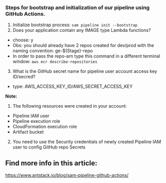 ### Steps for bootstrap and initialization of our pipeline using GitHub Actions.
1. Initialize bootstrap process:
```sam pipeline init --bootstrap```
2. Does your application contain any IMAGE type Lambda functions?
- choose: y
- Obs: you should already have 2 repos created for dev/prod with the naming convention: ge-${Stage}-repo
- In order to pass the repo-arn type this command in a different terminal window: 
```aws ecr describe-repositories```
3. What is the GitHub secret name for pipeline user account access key ID/secred?
- type: AWS_ACCESS_KEY_ID/AWS_SECRET_ACCESS_KEY

**Note:** 
1. The following resources were created in your account:
- Pipeline IAM user
- Pipeline execution role
- CloudFormation execution role
- Artifact bucket

2. You need to use the Security credentials of newly created Pipeline IAM user to config GitHub repo Secrets


## Find more info in this article:
https://www.antstack.io/blog/sam-pipeline-github-actions/